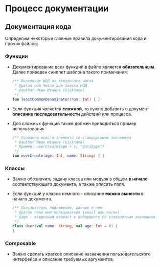 # Процесс документации

## Документация кода

Определим некоторые главные правила документирования кода и прочих файлов:

### Функции

* Документирование всех функций в файле является **обязательным**. Далее приведен сниппет шаблона такого примечания:

  ```kt
  /** Выделение НОД из введенного числа
   * @param num Число для поиска НОД
   * @author Иван Иванов (nickname)
   */
  fun leastCommonDenominator(num: Int) { }
  ```
* Если функция является **сложной**, то нужно добавить в документ **описание последовательности** действий или процесса.
* Для сложных функций также должен приводиться пример использования

  ```kt
  /** Создание нового элемента со стандартными значениям
   * @author Иван Иванов (nickname)
   * Пример: userCreate(age + 1, "antihype")
   */
  fun userCreate(age: Int, name: String) { }
  ```

### Классы

* Важно обозначить задачу класса или модуля в общем **в начале** соответствующего документа, а также описать поля.
* Если функций у класса немного - описание **можно вынести** в начало документа.

  ```kt
  /** Пользователь приложения, данные о нем
   * @param name имя пользователя (email или логин)
   * @age - введенный возраст в онбординге со стандартным значением
   */
  class User(val name: String, val age: Int = 0) {
  }
  ```

### Composable

* Важно сделать краткое описание назначения пользовательского интерфейса и описание требуемых аргументов.

